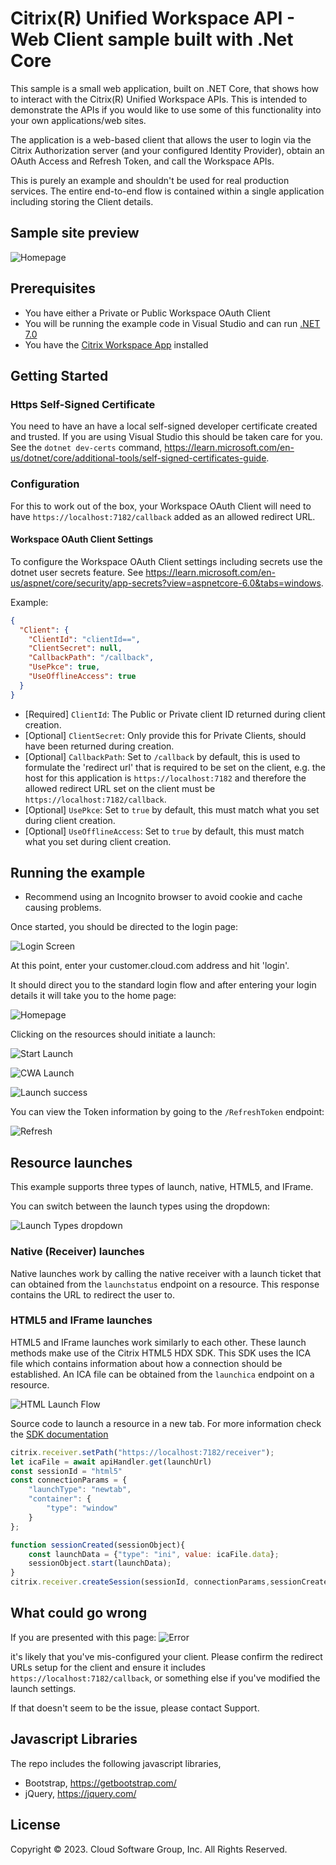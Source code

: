 # Citrix(R) Unified Workspace API - Web Client sample built with .Net Core

This sample is a small web application, built on .NET Core, that shows how to interact with the Citrix(R) Unified Workspace APIs. This is intended to demonstrate the APIs if you would like to use some of this functionality into your own applications/web sites.

The application is a web-based client that allows the user to login via the Citrix Authorization server (and your configured Identity Provider), obtain an OAuth Access and Refresh Token, and call the Workspace APIs.

This is purely an example and shouldn't be used for real production services. The entire end-to-end flow is contained within a single application including storing the Client details.

## Sample site preview

![Homepage](./screenshots/Resources.PNG)

## Prerequisites

- You have either a Private or Public Workspace OAuth Client
- You will be running the example code in Visual Studio and can run [.NET 7.0](https://dotnet.microsoft.com/en-us/download/dotnet/7.0)
- You have the [Citrix Workspace App](https://www.citrix.com/downloads/workspace-app/windows/workspace-app-for-windows-latest.html) installed

## Getting Started

### Https Self-Signed Certificate

You need to have an have a local self-signed developer certificate created and trusted. If you are using Visual Studio this should be taken care for you. See the `dotnet dev-certs` command, https://learn.microsoft.com/en-us/dotnet/core/additional-tools/self-signed-certificates-guide.

### Configuration

For this to work out of the box, your Workspace OAuth Client will need to have `https://localhost:7182/callback` added as an allowed redirect URL.

#### Workspace OAuth Client Settings

To configure the Workspace OAuth Client settings including secrets use the dotnet user secrets feature. See https://learn.microsoft.com/en-us/aspnet/core/security/app-secrets?view=aspnetcore-6.0&tabs=windows.

Example:

```json
{
  "Client": {
    "ClientId": "clientId==",
    "ClientSecret": null,
    "CallbackPath": "/callback",
    "UsePkce": true,
    "UseOfflineAccess": true
  }
}
```

- [Required] `ClientId`: The Public or Private client ID returned during client creation.
- [Optional] `ClientSecret`: Only provide this for Private Clients, should have been returned during creation.
- [Optional] `CallbackPath`: Set to `/callback` by default, this is used to formulate the 'redirect url' that is required to be set on the client, e.g. the host for this application is `https://localhost:7182` and therefore the allowed redirect URL set on the client must be `https://localhost:7182/callback`.
- [Optional] `UsePkce`: Set to `true` by default, this must match what you set during client creation.
- [Optional] `UseOfflineAccess`: Set to `true` by default, this must match what you set during client creation.

## Running the example

- Recommend using an Incognito browser to avoid cookie and cache causing problems.

Once started, you should be directed to the login page:

![Login Screen](./screenshots/Login.PNG)

At this point, enter your customer.cloud.com address and hit 'login'.

It should direct you to the standard login flow and after entering your login details it will take you to the home page:

![Homepage](./screenshots/Resources.PNG)

Clicking on the resources should initiate a launch:

![Start Launch](./screenshots/Launch_Initial.PNG)

![CWA Launch](./screenshots/CWA_Opening_App.PNG)

![Launch success](./screenshots/Calculator_Launched.PNG)

You can view the Token information by going to the `/RefreshToken` endpoint:

![Refresh](./screenshots/RefreshToken.PNG)

## Resource launches

This example supports three types of launch, native, HTML5, and IFrame.

You can switch between the launch types using the dropdown:

![Launch Types dropdown](./screenshots/launch_types_dropdown.png)

### Native (Receiver) launches

Native launches work by calling the native receiver with a launch ticket that can obtained from the `launchstatus` endpoint on a resource. This response contains the URL to redirect the user to.

### HTML5 and IFrame launches

HTML5 and IFrame launches work similarly to each other. These launch methods make use of the Citrix HTML5 HDX SDK. This SDK uses the ICA file which contains information about how a connection should be established. An ICA file can be obtained from the `launchica` endpoint on a resource.

![HTML Launch Flow](./sequence/html5-launch-flow.png)

Source code to launch a resource in a new tab. For more information check the [SDK documentation](https://developer-docs.citrix.com/en-us/citrix-workspace-app-for-html5/workspace-app-html5-hdx-sdx/hdx-sdk-html5)

```js
citrix.receiver.setPath("https://localhost:7182/receiver"); 
let icaFile = await apiHandler.get(launchUrl)
const sessionId = "html5"
const connectionParams = {
    "launchType": "newtab",
    "container": {
        "type": "window"
    }
};

function sessionCreated(sessionObject){
    const launchData = {"type": "ini", value: icaFile.data};
    sessionObject.start(launchData);
}
citrix.receiver.createSession(sessionId, connectionParams,sessionCreated);
```

## What could go wrong

If you are presented with this page:
![Error](./screenshots/Error.PNG)

it's likely that you've mis-configured your client. Please confirm the redirect URLs setup for the client and ensure it includes `https://localhost:7182/callback`, or something else if you've modified the launch settings.

If that doesn't seem to be the issue, please contact Support.

## Javascript Libraries

The repo includes the following javascript libraries,

- Bootstrap, https://getbootstrap.com/
- jQuery,  https://jquery.com/

## License

Copyright © 2023. Cloud Software Group, Inc. All Rights Reserved.
